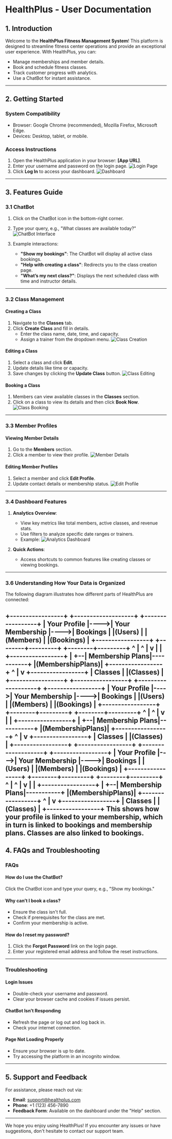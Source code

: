 # HealthPlus - User Documentation

## 1. Introduction
Welcome to the **HealthPlus Fitness Management System**! This platform is designed to streamline fitness center operations and provide an exceptional user experience. With HealthPlus, you can:

- Manage memberships and member details.
- Book and schedule fitness classes.
- Track customer progress with analytics.
- Use a ChatBot for instant assistance.

---

## 2. Getting Started

### System Compatibility
- Browser: Google Chrome (recommended), Mozilla Firefox, Microsoft Edge.
- Devices: Desktop, tablet, or mobile.

### Access Instructions
1. Open the HealthPlus application in your browser: **[App URL]**.
2. Enter your username and password on the login page.
   ![Login Page](images/login-page.png)
3. Click **Log In** to access your dashboard.
   ![Dashboard](images/dashboard.png)

---

## 3. Features Guide

### **3.1 ChatBot**
1. Click on the ChatBot icon in the bottom-right corner.
2. Type your query, e.g., "What classes are available today?"
   ![ChatBot Interface](images/chat1.PNG)

3. Example interactions:
   - **"Show my bookings"**: The ChatBot will display all active class bookings.
   - **"Help with creating a class"**: Redirects you to the class creation page.
   - **"What’s my next class?"**: Displays the next scheduled class with time and instructor details.

---

### **3.2 Class Management**
#### Creating a Class
1. Navigate to the **Classes** tab.
2. Click **Create Class** and fill in details.
   - Enter the class name, date, time, and capacity.
   - Assign a trainer from the dropdown menu.
   ![Class Creation](images/class-create-booking.png)

#### Editing a Class
1. Select a class and click **Edit**.
2. Update details like time or capacity.
3. Save changes by clicking the **Update Class** button.
   ![Class Editing](images/class-edit-class.png)

#### Booking a Class
1. Members can view available classes in the **Classes** section.
2. Click on a class to view its details and then click **Book Now**.
   ![Class Booking](images/class-bookings.png)

---

### **3.3 Member Profiles**
#### Viewing Member Details
1. Go to the **Members** section.
2. Click a member to view their profile.
   ![Member Details](images/member-details.png)

#### Editing Member Profiles
1. Select a member and click **Edit Profile**.
2. Update contact details or membership status.
   ![Edit Profile](images/member-edit-profile.png)

---

### **3.4 Dashboard Features**
1. **Analytics Overview**:
   - View key metrics like total members, active classes, and revenue stats.
   - Use filters to analyze specific date ranges or trainers.
   - Example:
     ![Analytics Dashboard](images/landing-page-1.png)

2. **Quick Actions**:
   - Access shortcuts to common features like creating classes or viewing bookings.

---

### 3.6 Understanding How Your Data is Organized

The following diagram illustrates how different parts of HealthPlus are connected:

+-----------------+     +-------------------+     +-----------------+
|   Your Profile  |---->| Your Membership   |---->|     Bookings    |
|(Users)        |     |(Members)        |     |(Bookings)       |
+-----------------+     +--------+---------+     +--------+---------+
                       ^        |                       ^
                       |        v                       |
                       |  +-----------------+           |
                       +--| Membership Plans|-----------+
                          |(MembershipPlans)|
                          +-----------------+
                                ^
                                |
                                v
                          +-----------------+
                          |    Classes      |
                          |(Classes)        |
                          +-----------------+
+-----------------+     +-------------------+     +-----------------+
|   Your Profile  |---->| Your Membership   |---->|     Bookings    |
|(Users)        |     |(Members)        |     |(Bookings)       |
+-----------------+     +--------+---------+     +--------+---------+
                       ^        |                       ^
                       |        v                       |
                       |  +-----------------+           |
                       +--| Membership Plans|-----------+
                          |(MembershipPlans)|
                          +-----------------+
                                ^
                                |
                                v
                          +-----------------+
                          |    Classes      |
                          |(Classes)        |
                          +-----------------+
+-----------------+     +-------------------+     +-----------------+
|   Your Profile  |---->| Your Membership   |---->|     Bookings    |
|(Users)        |     |(Members)        |     |(Bookings)       |
+-----------------+     +--------+---------+     +--------+---------+
                       ^        |                       ^
                       |        v                       |
                       |  +-----------------+           |
                       +--| Membership Plans|-----------+
                          |(MembershipPlans)|
                          +-----------------+
                                ^
                                |
                                v
                          +-----------------+
                          |    Classes      |
                          |(Classes)        |
                          +-----------------+
This shows how your profile is linked to your membership, which in turn is linked to bookings and membership plans. Classes are also linked to bookings.
---

## 4. FAQs and Troubleshooting

### FAQs
#### **How do I use the ChatBot?**
Click the ChatBot icon and type your query, e.g., "Show my bookings."

#### **Why can’t I book a class?**
- Ensure the class isn't full.
- Check if prerequisites for the class are met.
- Confirm your membership is active.

#### **How do I reset my password?**
1. Click the **Forgot Password** link on the login page.
2. Enter your registered email address and follow the reset instructions.

---

### Troubleshooting
#### **Login Issues**
- Double-check your username and password.
- Clear your browser cache and cookies if issues persist.

#### **ChatBot Isn’t Responding**
- Refresh the page or log out and log back in.
- Check your internet connection.

#### **Page Not Loading Properly**
- Ensure your browser is up to date.
- Try accessing the platform in an incognito window.

---

## 5. Support and Feedback
For assistance, please reach out via:

- **Email**: support@healthplus.com
- **Phone**: +1 (123) 456-7890
- **Feedback Form**: Available on the dashboard under the "Help" section.

---

We hope you enjoy using HealthPlus! If you encounter any issues or have suggestions, don't hesitate to contact our support team.
